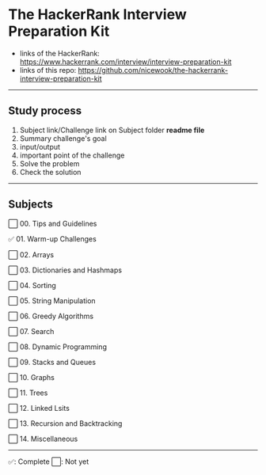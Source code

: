 # The HackerRank Interview Preparation Kit 

- links of the HackerRank: https://www.hackerrank.com/interview/interview-preparation-kit
- links of this repo: https://github.com/nicewook/the-hackerrank-interview-preparation-kit

---

## Study process

1. Subject link/Challenge link on Subject folder **readme file**
2. Summary challenge's goal
3. input/output
4. important point of the challenge
5. Solve the problem
6. Check the solution

---

## Subjects

⬜️ 00. Tips and Guidelines

✅ 01. Warm-up Challenges

⬜️ 02. Arrays

⬜️ 03. Dictionaries and Hashmaps

⬜️ 04. Sorting

⬜️ 05. String Manipulation

⬜️ 06. Greedy Algorithms

⬜️ 07. Search

⬜️ 08. Dynamic Programming

⬜️ 09. Stacks and Queues

⬜️ 10. Graphs

⬜️ 11. Trees

⬜️ 12. Linked Lsits

⬜️ 13. Recursion and Backtracking

⬜️ 14. Miscellaneous

---

✅: Complete
⬜️: Not yet